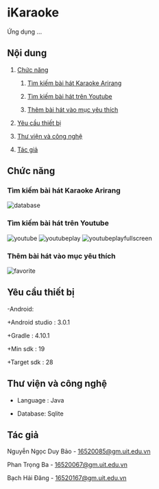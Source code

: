 ﻿# iKaraoke
Ứng dụng ...

## Nội dung
1. [Chức năng](#chức-năng)

   1. [Tìm kiếm bài hát Karaoke Arirang](#tìm-kiếm-bài-hát-Karaoke-Arirang)

   1. [Tìm kiếm bài hát trên Youtube](#tìm-kiếm-bài-hát-trên-Youtube)
   
   1. [Thêm bài hát vào mục yêu thích](#thêm-bài-hát-vào-mục-yêu-thích)
   
1. [Yêu cầu thiết bị](#yêu-cầu-thiết-bị)

1. [Thư viện và công nghệ](#thư-viện-và-công-nghệ)

1. [Tác giả](#tác-giả)

## Chức năng
### Tìm kiếm bài hát Karaoke Arirang      
   
   ![database](https://user-images.githubusercontent.com/35907949/50275283-93dc1380-0471-11e9-9ee6-a31bc9b4d77d.PNG)
   
    
### Tìm kiếm bài hát trên Youtube
   
   ![youtube](https://user-images.githubusercontent.com/35907949/50275659-7bb8c400-0472-11e9-8186-c163ffaf55ef.PNG)
   ![youtubeplay](https://user-images.githubusercontent.com/35907949/50275686-85dac280-0472-11e9-915c-19e583c04ca2.PNG)
   ![youtubeplayfullscreen](https://user-images.githubusercontent.com/35907949/50275697-8c693a00-0472-11e9-9ca4-d0d06a1cc4f2.PNG)
   
    
### Thêm bài hát vào mục yêu thích
        
   ![favorite](https://user-images.githubusercontent.com/35907949/50275639-6ba0e480-0472-11e9-80f3-af13647c2e9b.PNG)
   

## Yêu cầu thiết bị
-Android:

   +Android studio : 3.0.1

   +Gradle : 4.10.1

   +Min sdk : 19

   +Target sdk : 28

## Thư viện và công nghệ

- Language : Java

- Database: Sqlite


## Tác giả
Nguyễn Ngọc Duy Bảo - 16520085@gm.uit.edu.vn

Phan Trọng Ba - 16520067@gm.uit.edu.vn

Bạch Hải Đăng - 16520167@gm.uit.edu.vn
